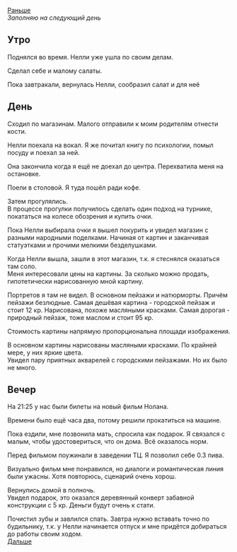 [Раньше](2020.10.10.md)  
*Заполняю на следующий день*
## Утро
Поднялся во время.
Нелли уже ушла по своим делам.

Сделал себе и малому салаты.

Пока завтракали, вернулась Нелли, сообразил салат и для неё
## День
Сходил по магазинам. Малого отправили к моим родителям отнести кости.

Нелли поехала на вокал. Я же почитал книгу по психологии, помыл посуду и поехал за ней.

Она закончила когда я ещё не доехал до центра. Перехватила меня на остановке.

Поели в столовой. Я туда пошёл ради кофе.  

Затем прогулялись.  
В процессе прогулки получилось сделать один подход на турнике, покататься на колесе обозрения и купить очки.

Пока Нелли выбирала очки я вышел покурить и увидел магазин с разными народными поделками. Начиная от картин и заканчивая статуэтками и прочими мелкими безделушками.

Когда Нелли вышла, зашли в этот магазин, т.к. я стеснялся оказаться там соло.  
Меня интересовали цены на картины. За сколько можно продать, гипотетически нарисованную мной картину.

Портретов я там не видел. В основном пейзажи и натюрморты. Причём пейзажи безлюдные.
Самая дешёвая картина - городской пейзаж и стоит 12 кр. Нарисована, похоже масляными красками.
Самая дорогая - природный пейзаж, тоже маслом и стоит 95 кр.  

Стоимость картины напрямую пропорциональна площади изображения.

В основном картины нарисованы масляными красками. По крайней мере, у них яркие цвета.  
Увидел пару приятных акварелей с городскими пейзажами. Но их было не много.
## Вечер
На 21:25 у нас были билеты на новый фильм Нолана.

Времени было ещё часа два, потому решили прокатиться на машине.

Пока ездили, мне позвонила мать, спросила как подарок. Я связался с малым, чтобы удостовериться, что он дома. Всё оказалось норм.

Перед фильмом поужинали в заведении ТЦ. Я позволил себе 0.3 пива.

Визуально фильм мне понравился, но диалоги и романтическая линия были ужасны. Хотя повторюсь, сценарий очень хорош.

Вернулись домой в полночь.  
Увидел подарок, это оказался деревянный конверт забавной конструкции с 5 кр. Деньги будут очень к стати.

Почистил зубы и завлился спать. Завтра нужно вставать точно по будильнику, т.к. у Нелли начинается отпуск и мне придётся добираться до работы своим ходом.  
[Дальше](2020.10.12.md)